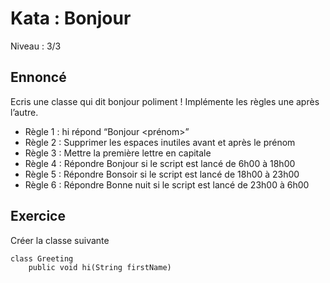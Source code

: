 # Kata : Bonjour
Niveau : 3/3 

## Ennoncé
Ecris une classe qui dit bonjour poliment ! 
Implémente les règles une après l’autre.

- Règle 1 : hi répond “Bonjour <prénom>”
- Règle 2 : Supprimer les espaces inutiles avant et après le prénom 
- Règle 3 : Mettre la première lettre en capitale
- Règle 4 : Répondre Bonjour si le script est lancé de 6h00 à 18h00 
- Règle 5 : Répondre Bonsoir si le script est lancé de 18h00 à 23h00 
- Règle 6 : Répondre Bonne nuit si le script est lancé de 23h00 à 6h00

## Exercice
Créer la classe suivante
```
class Greeting
    public void hi(String firstName)
```